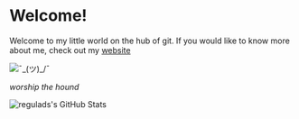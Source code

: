 # Welcome!

Welcome to my little world on the hub of git. If you would like to know more about me, check out my [website](https://regulad.xyz)

![¯\_(ツ)_/¯](https://i.imgur.com/9zX4AcZ.png)

*worship the hound*

![regulads's GitHub Stats](https://github-readme-stats.vercel.app/api/?username=regulad&show_icons=true&title_color=fff&icon_color=79ff97&text_color=9f9f9f&bg_color=151515)

